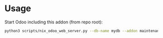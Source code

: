 # Usage

Start Odoo including this addon (from repo root):

```bash
python3 scripts/nix_odoo_web_server.py --db-name mydb --addon maintenance_timesheet_time_control
```
